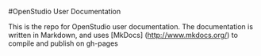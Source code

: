 #OpenStudio User Documentation

This is the repo for OpenStudio user documentation.  The documentation is written in Markdown, and uses [MkDocs] (http://www.mkdocs.org/) to compile and publish on gh-pages

